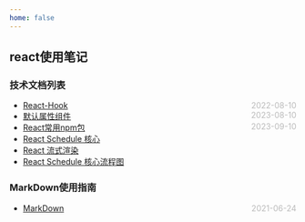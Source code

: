 ```yaml
---
home: false
---
```

## react使用笔记
### 技术文档列表
* [React-Hook](./hooks)  <span style="color:#bbb; float:right">2022-08-10</span>
* [默认属性组件](./defaultPropHOC)  <span style="color:#bbb; float:right">2023-08-10</span>
* [React常用npm包](./npmPackage)  <span style="color:#bbb; float:right">2023-09-10</span>
* [React Schedule 核心](https://juejin.cn/post/7208222652619800613#heading-5)
* [React 流式渲染](https://zhuanlan.zhihu.com/p/639505410?utm_id=0)
* [React Schedule 核心流程图](https://p6-juejin.byteimg.com/tos-cn-i-k3u1fbpfcp/493c087e2fd64e1a8c552f16927192f6~tplv-k3u1fbpfcp-watermark.image?)

### MarkDown使用指南
*  [MarkDown](../blog-daily/use-markdown)  <span style="color:#bbb; float:right">2021-06-24</span>
